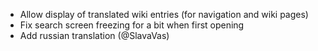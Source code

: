 - Allow display of translated wiki entries (for navigation and wiki pages)
- Fix search screen freezing for a bit when first opening
- Add russian translation (@SlavaVas)